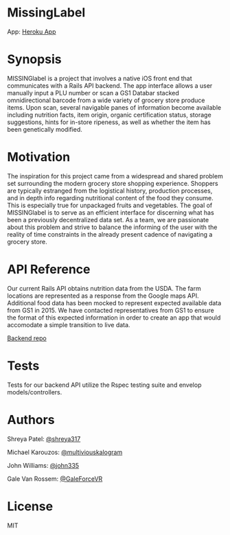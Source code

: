 MissingLabel
==========
App:
[Heroku App](https://missinglabel.herokuapp.com/)

Synopsis
===========

MISSINGlabel is a project that involves a native iOS front end that communicates with a Rails API backend. The app interface allows a user manually input a PLU number or scan a GS1 Databar stacked omnidirectional barcode from a wide variety of grocery store produce items. Upon scan, several navigable panes of information become available including nutrition facts, item origin, organic certification status,  storage suggestions, hints for in-store ripeness, as well as whether the item has been genetically modified.


Motivation
===========

The inspiration for this project came from a widespread and shared problem set surrounding the modern grocery store shopping experience. Shoppers are typically estranged from the logistical history, production processes, and in depth info regarding nutritional content of the food they consume. This is especially true for unpackaged fruits and vegetables. The goal of MISSINGlabel is to serve as an efficient interface for discerning what has been a previously decentralized data set.   As a team, we are passionate about this problem and strive to balance the informing of the user with the reality of time constraints in the already present cadence of navigating a grocery store.
                             
API Reference
===========

Our current Rails API obtains nutrition data from the USDA. The farm locations are represented as a response from the Google maps API. Additional food data has been mocked to represent expected available data from GS1 in 2015. We have contacted representatives from GS1 to ensure the format of this expected information in order to create an app that would accomodate a simple transition to live data. 

[Backend repo](https://github.com/MissingLabel/backend)

Tests
===========
Tests for our backend API utilize the Rspec testing suite and envelop models/controllers.

Authors
===========
Shreya Patel: [@shreya317](https://github.com/shreya317)

Michael Karouzos: [@multiviouskalogram](https://github.com/multiviouskalogram)

John Williams: [@john335](https://github.com/johnw335)

Gale Van Rossem: [@GaleForceVR](https://github.com/GaleForceVR)

License
===========
MIT
